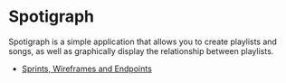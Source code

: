 # Spotigraph 
Spotigraph is a simple application that allows you to create playlists and songs, as well as graphically display the relationship between playlists.

* [Sprints, Wireframes and Endpoints](https://drive.google.com/drive/folders/1zguMsaXWdbPm8j-vY5uNLiVI13zePb7P?usp=sharing)
